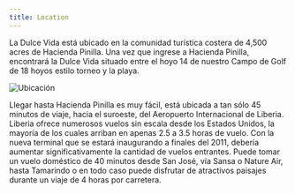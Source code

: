 ```yaml
---
title: Location
---
```

La Dulce Vida está ubicado en la comunidad turística costera de 4,500 acres de Hacienda Pinilla. Una vez que ingrese a Hacienda Pinilla, encontrará la Dulce Vida situado entre el hoyo 14 de nuestro Campo de Golf de 18 hoyos estilo torneo y la playa.

![Ubicación](/images/pages/mapgnd.jpg)

Llegar hasta Hacienda Pinilla es muy fácil, está ubicada a tan sólo 45 minutos de viaje, hacia el suroeste, del Aeropuerto Internacional de Liberia. Liberia ofrece numerosos vuelos sin escala desde los Estados Unidos, la mayoría de los cuales arriban en apenas 2.5 a 3.5 horas de vuelo. Con la nueva terminal que se estará inaugurando a finales del 2011, debería aumentar significativamente la cantidad de vuelos entrantes. Puede tomar un vuelo doméstico de 40 minutos desde San José, vía Sansa o Nature Air, hasta Tamarindo o en todo caso puede disfrutar de atractivos paisajes durante un viaje de 4 horas por carretera.
